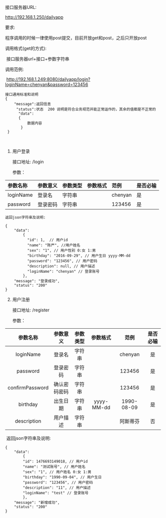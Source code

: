 接口服务器URL:

http://192.168.1.250/dailyapp

要求:

​	程序调用的时候一律使用post提交，目前开放get和post，之后只开放post

调用格式(get的方式):

​	 接口服务器url+接口+参数字符串

调用范例:

​	http://192.168.1.249:8080/dailyapp/login?loginName=chenyan&password=123456	

	接口通用标准和说明
	{	
		"message":返回信息
		 "status":状态  200 说明是符合业务规范并能正常运作的，其余的值都是不正常的
		  "data": 
		  {
	          数据内容
	       }
	 } 
​       

1. 用户登录

   接口地址:  /login

   参数：

| 参数名称      | 参数意义 | 参数类型 | 参数格式 | 范例      | 是否必输 |
| :-------- | :--- | :--- | :--- | :------ | :--- |
| loginName | 登录名  | 字符串  |      | chenyan | 是    |
| password  | 登录密码 | 字符串  |      | 123456  | 是    |

	返回json字符串及说明:

	{
	    "data": 
	    	{
	          "id": 1,  // 用户id
	          "name": "陈严", //用户姓名
	          "sex": "1", // 用户性别 0:女 1:男
	          "birthday": "2016-09-29", // 用户生日 yyyy-MM-dd
	          "password": "123456", // 用户密码
	          "description": null, // 用户描述
	          "loginName": "chenyan" // 登录账号
	        },
	    "message": "登录成功",
	    "status": "200"
	}


2. 用户注册

   接口地址:  /register

   参数：

|      参数名称       |  参数意义  | 参数类型 |    参数格式    |     范例     | 是否必输 |
| :-------------: | :----: | :--: | :--------: | :--------: | :--: |
|    loginName    |  登录名   | 字符串  |            |  chenyan   |  是   |
|    password     |  登录密码  | 字符串  |            |   123456   |  是   |
| confirmPassword | 确认密码密码 | 字符串  |            |   123456   |  是   |
|    birthday     |  出生日期  | 字符串  | yyyy-MM-dd | 1990-08-09 |  是   |
|   description   |  用户描述  | 字符串  |            |    阿斯蒂芬    |  否   |

​    返回json字符串及说明:

	{
		"data": 
			{
			"id": 1476693149018, // 用户id
			"name": "测试账号", // 用户姓名
			"sex": "1", // 用户姓名 0:女 1:男
			"birthday": "1990-09-04", // 用户生日
			"password": "123456", // 用户密码
			"description": "11", // 用户描述
			"loginName": "test" // 登录账号
			},
		"message": "新增成功",
		"status": "200"
	}